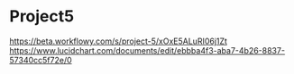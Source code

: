 # Project5
https://beta.workflowy.com/s/project-5/xOxE5ALuRI06j1Zt
https://www.lucidchart.com/documents/edit/ebbba4f3-aba7-4b26-8837-57340cc5f72e/0
